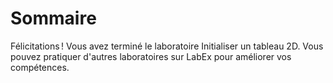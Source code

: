# Sommaire

Félicitations ! Vous avez terminé le laboratoire Initialiser un tableau 2D. Vous pouvez pratiquer d'autres laboratoires sur LabEx pour améliorer vos compétences.
